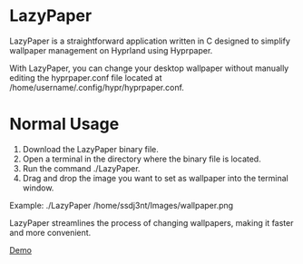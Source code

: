 # LazyPaper

LazyPaper is a straightforward application written in C designed to simplify wallpaper management on Hyprland using Hyprpaper. 

With LazyPaper, you can change your desktop wallpaper without manually editing the hyprpaper.conf file located at /home/username/.config/hypr/hyprpaper.conf.

# Normal Usage

1. Download the LazyPaper binary file.
2. Open a terminal in the directory where the binary file is located.
3. Run the command ./LazyPaper.
4. Drag and drop the image you want to set as wallpaper into the terminal window.

Example: ./LazyPaper /home/ssdj3nt/Images/wallpaper.png

LazyPaper streamlines the process of changing wallpapers, making it faster and more convenient.

[Demo](https://github.com/user-attachments/assets/f925e35a-74d1-49c6-919d-e9688beef8df)



